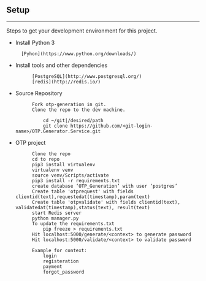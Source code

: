 ## Setup
---

Steps to get your development environment for this project. 

* Install Python 3

		[Pyhon](https://www.python.org/downloads/)

* Install tools and other dependencies

        	[PostgreSQL](http://www.postgresql.org/)
        	[redis](http://redis.io/)

* Source Repository

        	Fork otp-generation in git.
    		Clone the repo to the dev machine.

        		cd ~/git|/desired/path
                git clone https://github.com/<git-login-name>/OTP.Generator.Service.git

* OTP project

        	Clone the repo
        	cd to repo
        	pip3 install virtualenv
        	virtualenv venv
        	source venv/Scripts/activate
        	pip3 install -r requirements.txt
        	create database ‘OTP_Generation’ with user ‘postgres’
        	Create table 'otprequest' with fields clientid(text),requestedat(timestamp),param(text)
        	Create table 'otpvalidate' with fields clientid(text), validatedat(timestamp),status(text), result(text)
        	start Redis server
        	python manager.py
        	To update the requirements.txt
            	pip freeze > requirements.txt
        	Hit localhost:5000/generate/<context> to generate password
        	Hit localhost:5000/validate/<context> to validate password

			Example for context:
			 	login
				registeration
				payment
				forgot_password
        

    